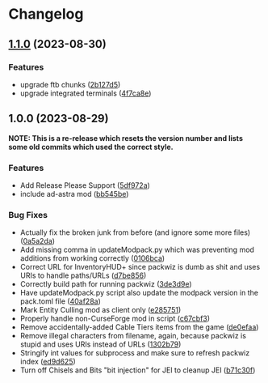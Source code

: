 # Changelog

## [1.1.0](https://github.com/coryjreid/logicraft/compare/v1.0.0...v1.1.0) (2023-08-30)


### Features

* upgrade ftb chunks ([2b127d5](https://github.com/coryjreid/logicraft/commit/2b127d5a01656e75f93b054e321bc123ab18d5f2))
* upgrade integrated terminals ([4f7ca8e](https://github.com/coryjreid/logicraft/commit/4f7ca8eba3158b029bd6c4e383679875ecd327d5))

## 1.0.0 (2023-08-29)

**NOTE: This is a re-release which resets the version number and lists some old commits which used the correct style.** 

### Features

* Add Release Please Support ([5df972a](https://github.com/coryjreid/logicraft/commit/5df972a4e2844e85d5551b42035d75eda6cd1005))
* include ad-astra mod ([bb545be](https://github.com/coryjreid/logicraft/commit/bb545be38efa6dcd91829adf30e4c9b6f934d487))


### Bug Fixes

* Actually fix the broken junk from before (and ignore some more files) ([0a5a2da](https://github.com/coryjreid/logicraft/commit/0a5a2da0fc4b26a93755d26f2b786e0731945ad4))
* Add missing comma in updateModpack.py which was preventing mod additions from working correctly ([0106bca](https://github.com/coryjreid/logicraft/commit/0106bca379abb369978495106267e7250618c1ff))
* Correct URL for InventoryHUD+ since packwiz is dumb as shit and uses URIs to handle paths/URLs ([d7be856](https://github.com/coryjreid/logicraft/commit/d7be8563378c60365b69eeb2eebba511f1af18b0))
* Correctly build path for running packwiz ([3de3d9e](https://github.com/coryjreid/logicraft/commit/3de3d9e7775fd6af9f2de60e8ff329de5fc61e75))
* Have updateModpack.py script also update the modpack version in the pack.toml file ([40af28a](https://github.com/coryjreid/logicraft/commit/40af28ae721329cefd6a62e00e563936b64249fb))
* Mark Entity Culling mod as client only ([e285751](https://github.com/coryjreid/logicraft/commit/e285751af247dd3155ac21ab26a56820939e185a))
* Properly handle non-CurseForge mod in script ([c67cbf3](https://github.com/coryjreid/logicraft/commit/c67cbf33e23aa1f658791e8e4babd6efee4d9380))
* Remove accidentally-added Cable Tiers items from the game ([de0efaa](https://github.com/coryjreid/logicraft/commit/de0efaafa81dd1af3889d7be9ebf4e0db744f2b4))
* Remove illegal characters from filename, again, because packwiz is stupid and uses URIs instead of URLs ([1302b79](https://github.com/coryjreid/logicraft/commit/1302b79b2c2e13344ee0adce04a2ab3c77c562dd))
* Stringify int values for subprocess and make sure to refresh packwiz index ([ed9d625](https://github.com/coryjreid/logicraft/commit/ed9d625ce557618f5f6a686354f06390b1ceaa61))
* Turn off Chisels and Bits "bit injection" for JEI to cleanup JEI ([b71c30f](https://github.com/coryjreid/logicraft/commit/b71c30f3e6ecc4c2d911ac2cdbb999071ede12a6))

